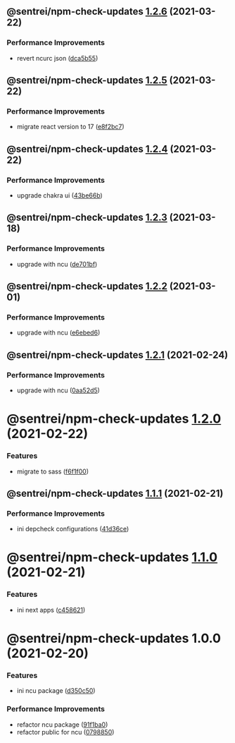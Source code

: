 ## @sentrei/npm-check-updates [1.2.6](https://github.com/sentrei/sentrei/compare/@sentrei/npm-check-updates@1.2.5...@sentrei/npm-check-updates@1.2.6) (2021-03-22)

### Performance Improvements

- revert ncurc json ([dca5b55](https://github.com/sentrei/sentrei/commit/dca5b55171d337dd1c99b074e7ade50e845aa884))

## @sentrei/npm-check-updates [1.2.5](https://github.com/sentrei/sentrei/compare/@sentrei/npm-check-updates@1.2.4...@sentrei/npm-check-updates@1.2.5) (2021-03-22)

### Performance Improvements

- migrate react version to 17 ([e8f2bc7](https://github.com/sentrei/sentrei/commit/e8f2bc7089f1b52d9126af309b37dc48080a4421))

## @sentrei/npm-check-updates [1.2.4](https://github.com/sentrei/sentrei/compare/@sentrei/npm-check-updates@1.2.3...@sentrei/npm-check-updates@1.2.4) (2021-03-22)

### Performance Improvements

- upgrade chakra ui ([43be66b](https://github.com/sentrei/sentrei/commit/43be66b0fcd99e5bf496156bbecb3f292a395365))

## @sentrei/npm-check-updates [1.2.3](https://github.com/sentrei/sentrei/compare/@sentrei/npm-check-updates@1.2.2...@sentrei/npm-check-updates@1.2.3) (2021-03-18)

### Performance Improvements

- upgrade with ncu ([de701bf](https://github.com/sentrei/sentrei/commit/de701bf535ea98f982b2467d45fceab726c847a2))

## @sentrei/npm-check-updates [1.2.2](https://github.com/sentrei/sentrei/compare/@sentrei/npm-check-updates@1.2.1...@sentrei/npm-check-updates@1.2.2) (2021-03-01)

### Performance Improvements

- upgrade with ncu ([e6ebed6](https://github.com/sentrei/sentrei/commit/e6ebed693084fbffe0e2b632bc27f5d4fde0d69a))

## @sentrei/npm-check-updates [1.2.1](https://github.com/sentrei/sentrei/compare/@sentrei/npm-check-updates@1.2.0...@sentrei/npm-check-updates@1.2.1) (2021-02-24)

### Performance Improvements

- upgrade with ncu ([0aa52d5](https://github.com/sentrei/sentrei/commit/0aa52d5a148a3400788406d0b750288c14c5d752))

# @sentrei/npm-check-updates [1.2.0](https://github.com/sentrei/sentrei/compare/@sentrei/npm-check-updates@1.1.1...@sentrei/npm-check-updates@1.2.0) (2021-02-22)

### Features

- migrate to sass ([f6f1f00](https://github.com/sentrei/sentrei/commit/f6f1f00cfe15ba846929b4106ab39a64c726be21))

## @sentrei/npm-check-updates [1.1.1](https://github.com/sentrei/sentrei/compare/@sentrei/npm-check-updates@1.1.0...@sentrei/npm-check-updates@1.1.1) (2021-02-21)

### Performance Improvements

- ini depcheck configurations ([41d36ce](https://github.com/sentrei/sentrei/commit/41d36cef0459229e366d8d99bda9c0dfdac80ab0))

# @sentrei/npm-check-updates [1.1.0](https://github.com/sentrei/sentrei/compare/@sentrei/npm-check-updates@1.0.0...@sentrei/npm-check-updates@1.1.0) (2021-02-21)

### Features

- ini next apps ([c458621](https://github.com/sentrei/sentrei/commit/c45862133d1d8758b0a6d8b2f604f4600e7bc080))

# @sentrei/npm-check-updates 1.0.0 (2021-02-20)

### Features

- ini ncu package ([d350c50](https://github.com/sentrei/sentrei/commit/d350c50e77b0bd2007dc7dd546b7de7efe5d7f5b))

### Performance Improvements

- refactor ncu package ([91f1ba0](https://github.com/sentrei/sentrei/commit/91f1ba026807a509e722328b5138207c1320bd99))
- refactor public for ncu ([0798850](https://github.com/sentrei/sentrei/commit/0798850bfbd9594222a970b93965c5d5c8b0403a))
